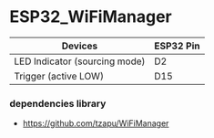 # ESP32_WiFiManager
|Devices|ESP32 Pin|
|----|----|
|LED Indicator (sourcing mode)|D2|
|Trigger (active LOW)| D15|

### dependencies library
- https://github.com/tzapu/WiFiManager

